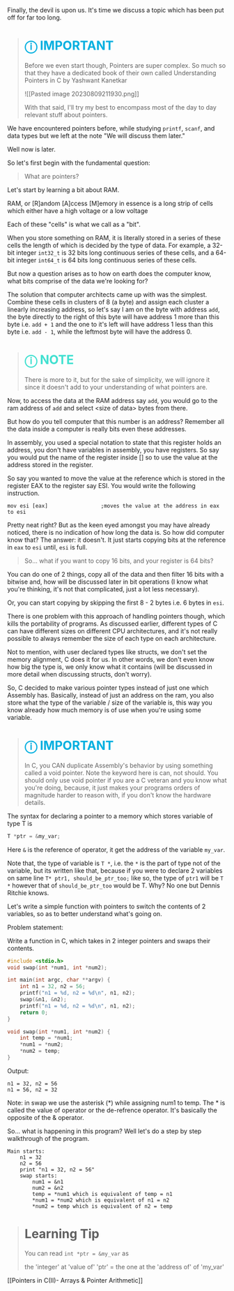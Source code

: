 Finally, the devil is upon us. It's time we discuss a topic which has been put off for far too long.

> # <font color = 'sky blue'>**ⓘ IMPORTANT**</font>
>Before we even start though, Pointers are super complex. So much so that they have a dedicated book of their own called Understanding Pointers in C by Yashwant Kanetkar
>
>![[Pasted image 20230809211930.png]]
>
>With that said, I'll try my best to encompass most of the day to day relevant stuff about pointers.

We have encountered pointers before, while studying `printf`, `scanf`, and data types but we left at the note "We will discuss them later."

Well now is later.

So let's first begin with the fundamental question:

> What are pointers?

Let's start by learning a bit about RAM. 

RAM, or \[R\]andom \[A\]ccess \[M\]emory in essence is a long strip of cells which either have a high voltage or a low voltage

Each of these "cells" is what we call as a "bit".

When you store something on RAM, it is literally stored in a series of these cells the length of which is decided by the type of data. For example, a 32-bit integer `int32_t` is 32 bits long continuous series of these cells, and a 64-bit integer `int64_t` is 64 bits long continuous series of these cells.

But now a question arises as to how on earth does the computer know, what bits comprise of the data we're looking for? 

The solution that computer architects came up with was the simplest. Combine these cells in clusters of 8 (a byte) and assign each cluster a linearly increasing address, so let's say I am on the byte with address `add`, the byte directly to the right of this byte will have address 1 more than this byte i.e. `add + 1` and the one to it's left will have address 1 less than this byte i.e. `add - 1`, while the leftmost byte will have the address 0.


> # <font color = 'turquoise'> **ⓘ NOTE** </font>
>There is more to it, but for the sake of simplicity, we will ignore it since it doesn't add to your understanding of what pointers are.

Now, to access the data at the RAM address say `add`, you would go to the ram address of `add` and select \<size of data\> bytes from there.

But how do you tell computer that this number is an address? Remember all the data inside a computer is really bits even these addresses. 

In assembly, you used a special notation to state that this register holds an address, you don't have variables in assembly, you have registers. So say you would put the name of the register inside \[\] so to use the value at the address stored in the register.

So say you wanted to move the value at the reference which is stored in the register EAX to the register say ESI. You would write the following instruction.

```assembly
mov esi [eax]                 ;moves the value at the address in eax to esi
```

Pretty neat right? But as the keen eyed amongst you may have already noticed, there is no indication of how long the data is. So how did computer know that? The answer: it doesn't. It just starts copying bits at the reference in `eax` to `esi` until, `esi` is full.

>So... what if you want to copy 16 bits, and your register is 64 bits? 

You can do one of 2 things, copy all of the data and then filter 16 bits with a bitwise and, how will be discussed later in bit operations (I know what you're thinking, it's not that complicated, just a lot less necessary).

Or, you can start copying by skipping the first 8 - 2 bytes i.e. 6 bytes  in `esi`.

There is one problem with this approach of handling pointers though, which kills the portability of programs. As discussed earlier, different types of C can have different sizes on different CPU architectures, and it's not really possible to always remember the size of each type on each architecture. 

Not to mention, with user declared types like structs, we don't set the memory alignment, C does it for us. In other words, we don't even know how big the type is, we only know what it contains (will be discussed in more detail when discussing structs, don't worry). 

So, C decided to make various pointer types instead of just one which Assembly has. Basically, instead of just an address on the ram, you also store what the type of the variable / size of the variable is, this way you know already how much memory is of use when you're using some variable. 

> # **<font color = 'sky blue'>ⓘ IMPORTANT</font>**
> In C, you CAN duplicate Assembly's behavior by using something called a void pointer. Note the keyword here is can, not should. You should only use void pointer if you are a C veteran and you know what you're doing, because, it just makes your programs orders of magnitude harder to reason with, if you don't know the hardware details.

The syntax for declaring a pointer to a memory which stores variable of type T is

```C
T *ptr = &my_var;
```

Here `&` is the reference of operator, it get the address of the variable `my_var`.

Note that, the type of variable is `T *`, i.e. the `*` is the part of type not of the variable, but its written like that, because if you were to declare 2 variables on same line `T* ptr1, should_be_ptr_too;` like so, the type of `ptr1` will be `T *` however that of `should_be_ptr_too` would be T. Why? No one but Dennis Ritchie knows.

<!--Maybe not even he knows-->

Let's write a simple function with pointers to switch the contents of 2 variables, so as to better understand what's going on.

Problem statement:

Write a function in C, which takes in 2 integer pointers and swaps their contents.

```C
#include <stdio.h>
void swap(int *num1, int *num2);

int main(int argc, char **argv) {
	int n1 = 32, n2 = 56;
	printf("n1 = %d, n2 = %d\n", n1, n2);
	swap(&n1, &n2);
	printf("n1 = %d, n2 = %d\n", n1, n2);
	return 0;
}

void swap(int *num1, int *num2) {
	int temp = *num1; 
	*num1 = *num2;
	*num2 = temp;
}
```

Output:
```
n1 = 32, n2 = 56
n1 = 56, n2 = 32
```

Note: in swap we use the asterisk (\*) while assigning num1 to temp. 
	The \* is called the value of operator or the de-refrence operator.
	It's basically the opposite of the & operator.

So... what is happening in this program?
Well let's do a step by step walkthrough of the program.
```
Main starts:
	n1 = 32
	n2 = 56
	print "n1 = 32, n2 = 56"
	swap starts:
		num1 = &n1
		num2 = &n2
		temp = *num1 which is equivalent of temp = n1
		*num1 = *num2 which is equivalent of n1 = n2
		*num2 = temp which is equivalent of n2 = temp
```

> # Learning Tip
> You can read `int *ptr = &my_var` as
> 
> the 'integer' at 'value of' 'ptr' = the one at the 'address of' of 'my_var'

[[Pointers in C(II)- Arrays & Pointer Arithmetic]]